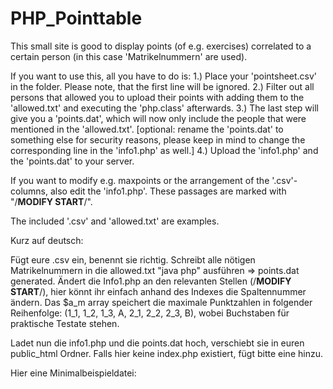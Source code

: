 PHP_Pointtable
==============

This small site is good to display points (of e.g. exercises) correlated to a certain person (in this case 'Matrikelnummern' are used).

If you want to use this, all you have to do is:
1.) Place your 'pointsheet.csv' in the folder. Please note, that the first line will be ignored.
2.) Filter out all persons that allowed you to upload their points with adding them to the 'allowed.txt' and executing the 'php.class' afterwards.
3.) The last step will give you a 'points.dat', which will now only include the people that were mentioned in the 'allowed.txt'.
[optional: rename the 'points.dat' to something else for security reasons, please keep in mind to change the corresponding line in the 'info1.php' as well.]
4.) Upload the 'info1.php' and the 'points.dat' to your server.

If you want to modify e.g. maxpoints or the arrangement of the '.csv'-columns, also edit the 'info1.php'. These passages are marked with "/**MODIFY START**/".

The included '.csv' and 'allowed.txt' are examples.

Kurz auf deutsch:

Fügt eure .csv ein, benennt sie richtig. 
Schreibt alle nötigen Matrikelnummern in die allowed.txt
"java php" ausführen => points.dat generated.
Ändert die Info1.php an den relevanten Stellen (/**MODIFY START**/), hier könnt ihr einfach anhand des Indexes die Spaltennummer ändern. Das $a_m array speichert die maximale Punktzahlen in folgender Reihenfolge: (1_1, 1_2, 1_3, A, 2_1, 2_2, 2_3, B), wobei Buchstaben für praktische Testate stehen.

Ladet nun die info1.php und die points.dat hoch, verschiebt sie in euren public_html Ordner. Falls hier keine index.php existiert, fügt bitte eine hinzu.

Hier eine Minimalbeispieldatei:

<!DOCTYPE HTML PUBLIC "-//W3C//DTD HTML 4.01//EN" 
	"http://www.w3.org/TR/html4/strict.dtd">
<?php
include("info1.php")
?>


